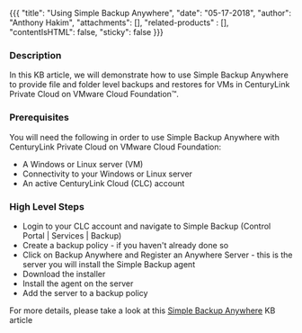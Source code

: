 {{{
  "title": "Using Simple Backup Anywhere",
  "date": "05-17-2018",
  "author": "Anthony Hakim",
  "attachments": [],
  "related-products" : [],
  "contentIsHTML": false,
  "sticky": false
}}}

### Description
In this KB article, we will demonstrate how to use Simple Backup Anywhere to provide file and folder level backups and restores for VMs in CenturyLink Private Cloud on VMware Cloud Foundation™.

### Prerequisites
You will need the following in order to use Simple Backup Anywhere with CenturyLink Private Cloud on VMware Cloud Foundation:

* A Windows or Linux server (VM)
* Connectivity to your Windows or Linux server
* An active CenturyLink Cloud (CLC) account

### High Level Steps
* Login to your CLC account and navigate to Simple Backup (Control Portal | Services | Backup)
* Create a backup policy - if you haven't already done so
* Click on Backup Anywhere and Register an Anywhere Server - this is the server you will install the Simple Backup agent
* Download the installer
* Install the agent on the server
* Add the server to a backup policy

For more details, please take a look at this [Simple Backup Anywhere](../../Backup/backup-anywhere.md) KB article
